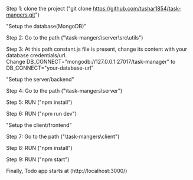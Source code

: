 Step 1: 
clone the project ("git clone https://github.com/tushar1854/task-mangers.git")


"Setup the database(MongoDB)"

Step 2: 
Go to the path ("\task-mangers\server\src\utils")

Step 3:
At this path constant.js file is present, change its content with your database credentials/url.   
Change DB_CONNECT="mongodb://127.0.0.1:27017/task-manager" to DB_CONNECT="your-database-url" 

"Setup the server/backend" 

Step 4: 
Go to the path ("\task-mangers\server")

Step 5: 
RUN ("npm install")

Step 6:
RUN ("npm run dev")

"Setup the client/frontend"

Step 7:
Go to the path ("\task-mangers\client")

Step 8:
RUN ("npm install")

Step 9:
RUN ("npm start")

Finally,
Todo app starts at (http://localhost:3000/)

